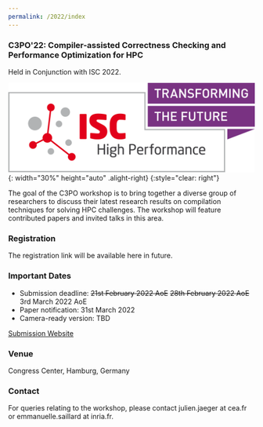 ```yaml
---
permalink: /2022/index
---
```


<!-- ![Banner](/assets/banner_hamburg.jpg){:height="auto" width="100%"} -->

### C3PO'22: Compiler-assisted Correctness Checking and Performance Optimization for HPC

Held in Conjunction with ISC 2022.

![ISC2022](/assets/ISC2022_Logo.png){: width="30%" height="auto" .alight-right}
{:style="clear: right"}

The goal of the C3PO workshop is to bring together a diverse group of
researchers to discuss their latest research results on compilation techniques
for solving HPC challenges. The workshop will feature contributed papers and
invited talks in this area.

### Registration

The registration link will be available here in future.

### Important Dates

<!-- - Submission deadline: 21st February 2022 AoE -->
<!-- - Submission deadline: ~~21st February 2022 AoE~~ 28th February 2022 AoE -->
- Submission deadline: ~~21st February 2022 AoE~~ ~~28th February 2022 AoE~~ 3rd March 2022 AoE
- Paper notification: 31st March 2022
- Camera-ready version: TBD

[Submission Website](https://easychair.org/conferences/?conf=c3po22)

### Venue
Congress Center, Hamburg, Germany

### Contact

For queries relating to the workshop, please contact julien.jaeger at cea.fr or emmanuelle.saillard at inria.fr.
